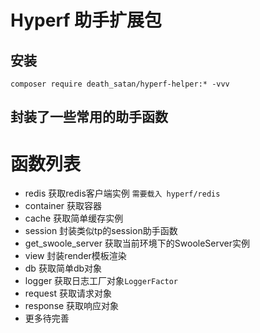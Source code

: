 # Hyperf 助手扩展包
## 安装
```shell
composer require death_satan/hyperf-helper:* -vvv
```
## 封装了一些常用的助手函数
# 函数列表
- redis 获取redis客户端实例 `需要载入 hyperf/redis`
- container 获取容器
- cache 获取简单缓存实例
- session 封装类似tp的session助手函数
- get_swoole_server 获取当前环境下的SwooleServer实例
- view 封装render模板渲染
- db 获取简单db对象
- logger 获取日志工厂对象`LoggerFactor`
- request 获取请求对象
- response 获取响应对象
- 更多待完善
